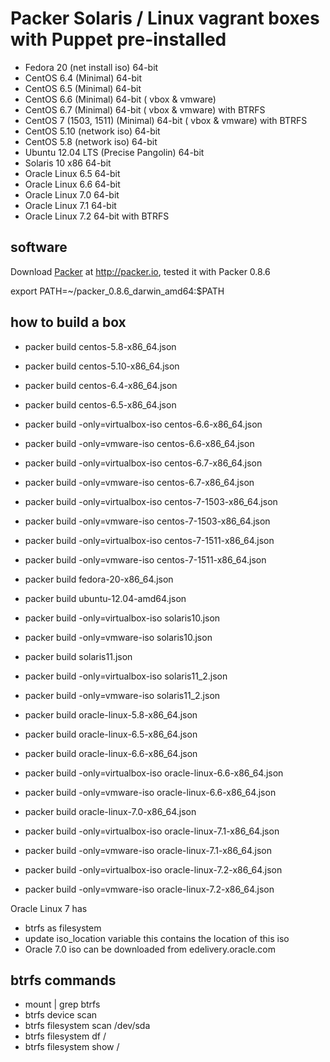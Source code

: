 # Packer Solaris / Linux vagrant boxes with Puppet pre-installed

* Fedora 20 (net install iso) 64-bit
* CentOS 6.4 (Minimal) 64-bit
* CentOS 6.5 (Minimal) 64-bit
* CentOS 6.6 (Minimal) 64-bit ( vbox & vmware)
* CentOS 6.7 (Minimal) 64-bit ( vbox & vmware) with BTRFS
* CentOS 7 (1503, 1511) (Minimal) 64-bit ( vbox & vmware) with BTRFS
* CentOS 5.10 (network iso) 64-bit
* CentOS 5.8 (network iso) 64-bit
* Ubuntu 12.04 LTS (Precise Pangolin) 64-bit
* Solaris 10 x86 64-bit
* Oracle Linux 6.5 64-bit
* Oracle Linux 6.6 64-bit
* Oracle Linux 7.0 64-bit
* Oracle Linux 7.1 64-bit
* Oracle Linux 7.2 64-bit with BTRFS

## software
Download [Packer](http://packer.io) at http://packer.io, tested it with Packer 0.8.6

export PATH=~/packer_0.8.6_darwin_amd64:$PATH

## how to build a box
* packer build centos-5.8-x86_64.json
* packer build centos-5.10-x86_64.json
* packer build centos-6.4-x86_64.json
* packer build centos-6.5-x86_64.json

* packer build -only=virtualbox-iso centos-6.6-x86_64.json
* packer build -only=vmware-iso centos-6.6-x86_64.json

* packer build -only=virtualbox-iso centos-6.7-x86_64.json
* packer build -only=vmware-iso centos-6.7-x86_64.json

* packer build -only=virtualbox-iso centos-7-1503-x86_64.json
* packer build -only=vmware-iso centos-7-1503-x86_64.json

* packer build -only=virtualbox-iso centos-7-1511-x86_64.json
* packer build -only=vmware-iso centos-7-1511-x86_64.json

* packer build fedora-20-x86_64.json
* packer build ubuntu-12.04-amd64.json

* packer build -only=virtualbox-iso solaris10.json
* packer build -only=vmware-iso solaris10.json

* packer build solaris11.json
* packer build -only=virtualbox-iso solaris11_2.json
* packer build -only=vmware-iso solaris11_2.json

* packer build oracle-linux-5.8-x86_64.json
* packer build oracle-linux-6.5-x86_64.json
* packer build oracle-linux-6.6-x86_64.json
* packer build -only=virtualbox-iso oracle-linux-6.6-x86_64.json
* packer build -only=vmware-iso oracle-linux-6.6-x86_64.json
* packer build oracle-linux-7.0-x86_64.json
* packer build -only=virtualbox-iso oracle-linux-7.1-x86_64.json
* packer build -only=vmware-iso oracle-linux-7.1-x86_64.json
* packer build -only=virtualbox-iso oracle-linux-7.2-x86_64.json
* packer build -only=vmware-iso oracle-linux-7.2-x86_64.json


Oracle Linux 7 has
- btrfs as filesystem
- update iso_location variable this contains the location of this iso
- Oracle 7.0 iso can be downloaded from edelivery.oracle.com

## btrfs commands
- mount | grep btrfs
- btrfs device scan
- btrfs filesystem scan /dev/sda
- btrfs filesystem df /
- btrfs filesystem show /